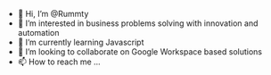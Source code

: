 - 👋 Hi, I’m @Rummty
- 👀 I’m interested in business problems solving with innovation and automation
- 🌱 I’m currently learning Javascript
- 💞️ I’m looking to collaborate on Google Workspace based solutions
- 📫 How to reach me ...

<!---
Rummty/Rummty is a ✨ special ✨ repository because its `README.md` (this file) appears on your GitHub profile.
You can click the Preview link to take a look at your changes.
--->

